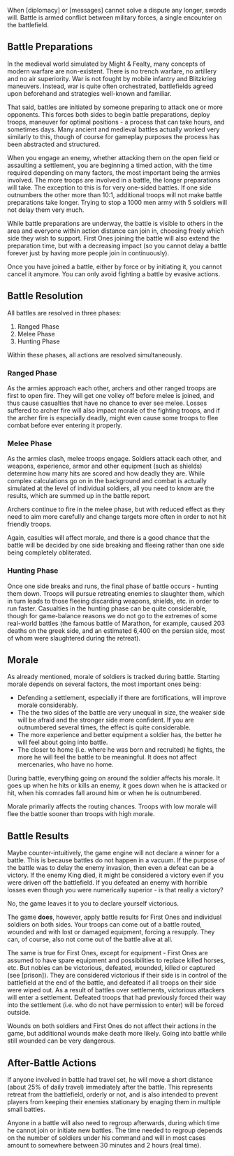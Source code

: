 When [diplomacy] or [messages] cannot solve a dispute any longer, swords will. Battle is armed conflict between military forces, a single encounter on the battlefield.


Battle Preparations
-------------------
In the medieval world simulated by Might & Fealty, many concepts of modern warfare are non-existent. There is no trench warfare, no artillery and no air superiority. War is not fought by mobile infantry and Blitzkrieg maneuvers. Instead, war is quite often orchestrated, battlefields agreed upon beforehand and strategies well-known and familiar.

That said, battles are initiated by someone preparing to attack one or more opponents. This forces both sides to begin battle preparations, deploy troops, maneuver for optimal positions - a process that can take hours, and sometimes days. Many ancient and medieval battles actually worked very similarly to this, though of course for gameplay purposes the process has been abstracted and structured.

When you engage an enemy, whether attacking them on the open field or assaulting a settlement, you are beginning a timed action, with the time required depending on many factors, the most important being the armies involved. The more troops are involved in a battle, the longer preparations will take. The exception to this is for very one-sided battles. If one side outnumbers the other more than 10:1, additional troops will not make battle preparations take longer. Trying to stop a 1000 men army with 5 soldiers will not delay them very much.

While battle preparations are underway, the battle is visible to others in the area and everyone within action distance can join in, choosing freely which side they wish to support. First Ones joining the battle will also extend the preparation time, but with a decreasing impact (so you cannot delay a battle forever just by having more people join in continuously).

Once you have joined a battle, either by force or by initiating it, you cannot cancel it anymore. You can only avoid fighting a battle by evasive actions.


Battle Resolution
-----------------
All battles are resolved in three phases:

1. Ranged Phase
2. Melee Phase
3. Hunting Phase

Within these phases, all actions are resolved simultaneously.


### Ranged Phase ###
As the armies approach each other, archers and other ranged troops are first to open fire. They will get one volley off before melee is joined, and thus cause casualties that have no chance to ever see melee. Losses suffered to archer fire will also impact morale of the fighting troops, and if the archer fire is especially deadly, might even cause some troops to flee combat before ever entering it properly.


### Melee Phase ###
As the armies clash, melee troops engage. Soldiers attack each other, and weapons, experience, armor and other equipment (such as shields) determine how many hits are scored and how deadly they are. While complex calculations go on in the background and combat is actually simulated at the level of individual soldiers, all you need to know are the results, which are summed up in the battle report.

Archers continue to fire in the melee phase, but with reduced effect as they need to aim more carefully and change targets more often in order to not hit friendly troops.

Again, casulties will affect morale, and there is a good chance that the battle will be decided by one side breaking and fleeing rather than one side being completely obliterated.


### Hunting Phase ###
Once one side breaks and runs, the final phase of battle occurs - hunting them down. Troops will pursue retreating enemies to slaughter them, which in turn leads to those fleeing discarding weapons, shields, etc. in order to run faster. Casualties in the hunting phase can be quite considerable, though for game-balance reasons we do not go to the extremes of some real-world battles (the famous battle of Marathon, for example, caused 203 deaths on the greek side, and an estimated 6,400 on the persian side, most of whom were slaughtered during the retreat).


Morale
------
As already mentioned, morale of soldiers is tracked during battle. Starting morale depends on several factors, the most important ones being:

* Defending a settlement, especially if there are fortifications, will improve morale considerably.
* The the two sides of the battle are very unequal in size, the weaker side will be afraid and the stronger side more confident. If you are outnumbered several times, the effect is quite considerable.
* The more experience and better equipment a soldier has, the better he will feel about going into battle.
* The closer to home (i.e. where he was born and recruited) he fights, the more he will feel the battle to be meaningful. It does not affect mercenaries, who have no home.

During battle, everything going on around the soldier affects his morale. It goes up when he hits or kills an enemy, it goes down when he is attacked or hit, when his comrades fall around him or when he is outnumbered.

Morale primarily affects the routing chances. Troops with low morale will flee the battle sooner than troops with high morale.


Battle Results
--------------
Maybe counter-intuitively, the game engine will not declare a winner for a battle. This is because battles do not happen in a vacuum. If the purpose of the battle was to delay the enemy invasion, then even a defeat can be a victory. If the enemy King died, it might be considered a victory even if you were driven off the battlefield. If you defeated an enemy with horrible losses even though you were numerically superior - is that really a victory?

No, the game leaves it to you to declare yourself victorious.


The game **does**, however, apply battle results for First Ones and individual soldiers on both sides. Your troops can come out of a battle routed, wounded and with lost or damaged equipment, forcing a resupply. They can, of course, also not come out of the battle alive at all.

The same is true for First Ones, except for equipment - First Ones are assumed to have spare equipment and possibilities to replace killed horses, etc. But nobles can be victorious, defeated, wounded, killed or captured (see [prison]). They are considered victorious if their side is in control of the battlefield at the end of the battle, and defeated if all troops on their side were wiped out.
As a result of battles over settlements, victorious attackers will enter a settlement. Defeated troops that had previously forced their way into the settlement (i.e. who do not have permission to enter) will be forced outside.

Wounds on both soldiers and First Ones do not affect their actions in the game, but additional wounds make death more likely. Going into battle while still wounded can be very dangerous.


After-Battle Actions
--------------------
If anyone involved in battle had travel set, he will move a short distance (about 25% of daily travel) immediately after the battle. This represents retreat from the battlefield, orderly or not, and is also intended to prevent players from keeping their enemies stationary by enaging them in multiple small battles.

Anyone in a battle will also need to regroup afterwards, during which time he cannot join or initiate new battles. The time needed to regroup depends on the number of soldiers under his command and will in most cases amount to somewhere between 30 minutes and 2 hours (real time).

